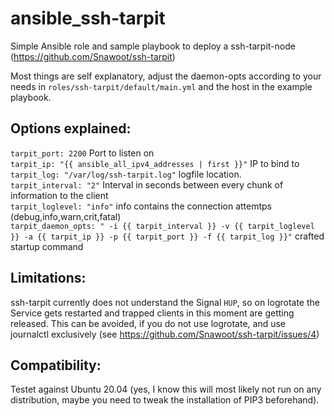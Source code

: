 # ansible_ssh-tarpit
Simple Ansible role and sample playbook to deploy a ssh-tarpit-node (https://github.com/Snawoot/ssh-tarpit)

Most things are self explanatory, adjust the daemon-opts according to your needs in `roles/ssh-tarpit/default/main.yml` and the host in the example playbook. 

## Options explained:
`tarpit_port: 2200` Port to listen on  
`tarpit_ip: "{{ ansible_all_ipv4_addresses | first }}"` IP to bind to  
`tarpit_log: "/var/log/ssh-tarpit.log"` logfile location.  
`tarpit_interval: "2"`	Interval in seconds between every chunk of information to the client  
`tarpit_loglevel: "info"` info contains the connection attemtps (debug,info,warn,crit,fatal)  
`tarpit_daemon_opts: " -i {{ tarpit_interval }} -v {{ tarpit_loglevel }} -a {{ tarpit_ip }} -p {{ tarpit_port }} -f {{ tarpit_log }}"` crafted startup command  

## Limitations:
ssh-tarpit currently does not understand the Signal `HUP`, so on logrotate the Service gets restarted and trapped clients in this moment are getting released. This can be avoided, if you do not use logrotate, and use journalctl exclusively (see https://github.com/Snawoot/ssh-tarpit/issues/4)

## Compatibility:
Testet against Ubuntu 20.04 (yes, I know this will most likely not run on any distribution, maybe you need to tweak the installation of PIP3 beforehand).


